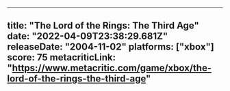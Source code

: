 
---
title: "The Lord of the Rings: The Third Age"
date: "2022-04-09T23:38:29.681Z"
releaseDate: "2004-11-02"
platforms: ["xbox"]
score: 75
metacriticLink: "https://www.metacritic.com/game/xbox/the-lord-of-the-rings-the-third-age"
---
